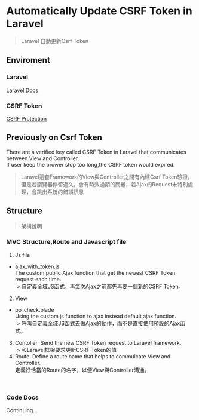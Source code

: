 # Automatically Update CSRF Token in Laravel
> Laravel 自動更新Csrf Token

## Enviroment
### Laravel
<a href="https://laravel.com/">Laravel Docs</a>
### CSRF Token
<a href="https://laravel.com/docs/5.6/csrf">CSRF Protection</a>

## Previously on Csrf Token
There are a verified key called CSRF Token in Laravel that communicates between View and Controller.<br>
If user keep the brower stop too long,the CSRF token would expired.<br>
> Laravel這套Framework的View與Controller之間有內建Csrf Token驗證，但是若瀏覽器停留過久，會有時效過期的問題，若Ajax的Request未特別處理，會跳出系統的錯誤訊息

## Structure
> 架構說明
### MVC Structure,Route and Javascript file
1. Js file
  * ajax_with_token.js<br>
  The custom public Ajax function that get the newest CSRF Token request each time.<br>
  > 自定義全域JS函式，再每次Ajax之前都先再要一個新的CSRF Token。
2. View
  * po_check.blade<br>
  Using the custom js function to ajax instead default ajax function.<br>
  > 呼叫自定義全域JS函式去做Ajax的動作，而不是直接使用預設的Ajax函式。
3. Contoller
  Send the new CSRF Token request to Laravel framework.<br>
  > 和Laravel框架要求更新CSRF Token的值<br>
4. Route
  Define a route name that helps to commuicate View and Controller.<br>
  定義好恰當的Route的名字，以便View與Controller溝通。<br>
  
  
### Code Docs
Continuing...
